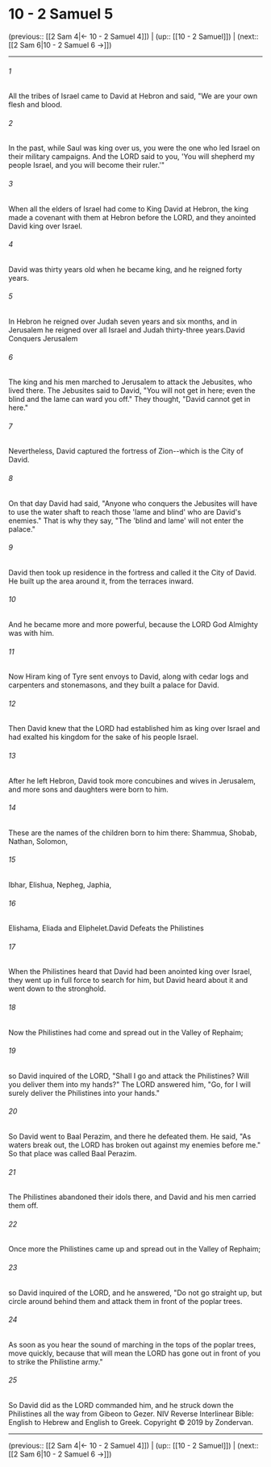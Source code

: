 # 10 - 2 Samuel 5

(previous:: [[2 Sam 4|← 10 - 2 Samuel 4]]) | (up:: [[10 - 2 Samuel]]) | (next:: [[2 Sam 6|10 - 2 Samuel 6 →]])

***


###### 1 
All the tribes of Israel came to David at Hebron and said, "We are your own flesh and blood. 

###### 2 
In the past, while Saul was king over us, you were the one who led Israel on their military campaigns. And the LORD said to you, 'You will shepherd my people Israel, and you will become their ruler.'" 

###### 3 
When all the elders of Israel had come to King David at Hebron, the king made a covenant with them at Hebron before the LORD, and they anointed David king over Israel. 

###### 4 
David was thirty years old when he became king, and he reigned forty years. 

###### 5 
In Hebron he reigned over Judah seven years and six months, and in Jerusalem he reigned over all Israel and Judah thirty-three years.David Conquers Jerusalem 

###### 6 
The king and his men marched to Jerusalem to attack the Jebusites, who lived there. The Jebusites said to David, "You will not get in here; even the blind and the lame can ward you off." They thought, "David cannot get in here." 

###### 7 
Nevertheless, David captured the fortress of Zion--which is the City of David. 

###### 8 
On that day David had said, "Anyone who conquers the Jebusites will have to use the water shaft to reach those 'lame and blind' who are David's enemies." That is why they say, "The 'blind and lame' will not enter the palace." 

###### 9 
David then took up residence in the fortress and called it the City of David. He built up the area around it, from the terraces inward. 

###### 10 
And he became more and more powerful, because the LORD God Almighty was with him. 

###### 11 
Now Hiram king of Tyre sent envoys to David, along with cedar logs and carpenters and stonemasons, and they built a palace for David. 

###### 12 
Then David knew that the LORD had established him as king over Israel and had exalted his kingdom for the sake of his people Israel. 

###### 13 
After he left Hebron, David took more concubines and wives in Jerusalem, and more sons and daughters were born to him. 

###### 14 
These are the names of the children born to him there: Shammua, Shobab, Nathan, Solomon, 

###### 15 
Ibhar, Elishua, Nepheg, Japhia, 

###### 16 
Elishama, Eliada and Eliphelet.David Defeats the Philistines 

###### 17 
When the Philistines heard that David had been anointed king over Israel, they went up in full force to search for him, but David heard about it and went down to the stronghold. 

###### 18 
Now the Philistines had come and spread out in the Valley of Rephaim; 

###### 19 
so David inquired of the LORD, "Shall I go and attack the Philistines? Will you deliver them into my hands?" The LORD answered him, "Go, for I will surely deliver the Philistines into your hands." 

###### 20 
So David went to Baal Perazim, and there he defeated them. He said, "As waters break out, the LORD has broken out against my enemies before me." So that place was called Baal Perazim. 

###### 21 
The Philistines abandoned their idols there, and David and his men carried them off. 

###### 22 
Once more the Philistines came up and spread out in the Valley of Rephaim; 

###### 23 
so David inquired of the LORD, and he answered, "Do not go straight up, but circle around behind them and attack them in front of the poplar trees. 

###### 24 
As soon as you hear the sound of marching in the tops of the poplar trees, move quickly, because that will mean the LORD has gone out in front of you to strike the Philistine army." 

###### 25 
So David did as the LORD commanded him, and he struck down the Philistines all the way from Gibeon to Gezer. NIV Reverse Interlinear Bible: English to Hebrew and English to Greek. Copyright © 2019 by Zondervan.

***

(previous:: [[2 Sam 4|← 10 - 2 Samuel 4]]) | (up:: [[10 - 2 Samuel]]) | (next:: [[2 Sam 6|10 - 2 Samuel 6 →]])
